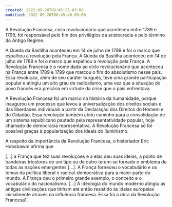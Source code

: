 ```yaml
---
created: 2022-09-28T08:45:25-03:00
modified: 2022-09-28T08:45:48-03:00
---
```


A Revolução Francesa, ciclo revolucionário que aconteceu entre 1789 e 1799, foi responsável pelo fim dos privilégios da aristocracia e pelo término do Antigo Regime.

A Queda da Bastilha aconteceu em 14 de julho de 1789 e foi o marco que espalhou a revolu&ccedil;&atilde;o pela Fran&ccedil;a.
A Queda da Bastilha aconteceu em 14 de julho de 1789 e foi o marco que espalhou a revolução pela França.
A Revolução Francesa é o nome dado ao ciclo revolucionário que aconteceu na França entre 1789 e 1799 que marcou o fim do absolutismo nesse país. Essa revolução, além de seu caráter burguês, teve uma grande participação popular e atingiu um alto grau de radicalismo, uma vez que a situação do povo francês era precária em virtude da crise que o país enfrentava.

A Revolução Francesa foi um marco na história da humanidade, porque inaugurou um processo que levou à universalização dos direitos sociais e das liberdades individuais a partir da Declaração dos Direitos do Homem e do Cidadão. Essa revolução também abriu caminho para a consolidação de um sistema republicano pautado pela representatividade popular, hoje chamado de democracia representativa. A Revolução Francesa só foi possível graças à popularização dos ideais do Iluminismo.


A respeito da importância da Revolução Francesa, o historiador Eric Hobsbawm afirma que

[…] a França que fez suas revoluções e a elas deu suas ideias, a ponto de bandeiras tricolores de um tipo ou de outro terem-se tornado o emblema de todas as nações emergentes […]. A França forneceu o vocabulário e os temas da política liberal e radical-democrática para a maior parte do mundo. A França deu o primeiro grande exemplo, o conceito e o vocabulário do nacionalismo. […] A ideologia do mundo moderno atingiu as antigas civilizações que tinham até então resistido às ideias europeias inicialmente através da influência francesa. Essa foi a obra da Revolução Francesa1.
